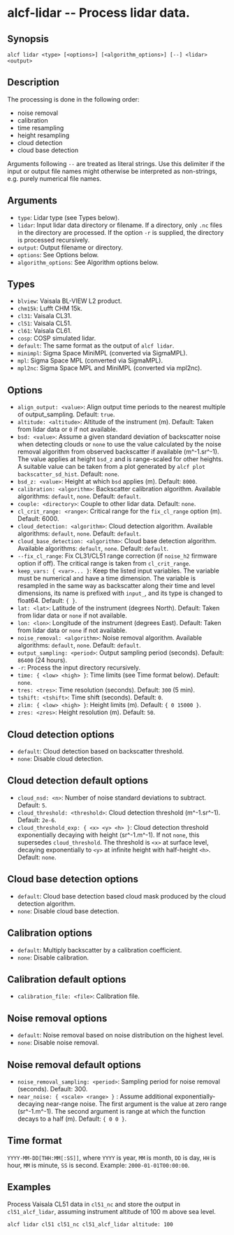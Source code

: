 
alcf-lidar -- Process lidar data.
==========

Synopsis
--------

    alcf lidar <type> [<options>] [<algorithm_options>] [--] <lidar> <output>

Description
-----------

The processing is done in the following order:

- noise removal
- calibration
- time resampling
- height resampling
- cloud detection
- cloud base detection

Arguments following `--` are treated as literal strings. Use this delimiter if the input or output file names might otherwise be interpreted as non-strings, e.g. purely numerical file names.

Arguments
---------

- `type`: Lidar type (see Types below).
- `lidar`: Input lidar data directory or filename. If a directory, only `.nc` files in the directory are processed. If the option `-r` is supplied, the directory is processed recursively.
- `output`: Output filename or directory.
- `options`: See Options below.
- `algorithm_options`: See Algorithm options below.

Types
-----

- `blview`: Vaisala BL-VIEW L2 product.
- `chm15k`: Lufft CHM 15k.
- `cl31`: Vaisala CL31.
- `cl51`: Vaisala CL51.
- `cl61`: Vaisala CL61.
- `cosp`: COSP simulated lidar.
- `default`: The same format as the output of `alcf lidar`.
- `minimpl`: Sigma Space MiniMPL (converted via SigmaMPL).
- `mpl`: Sigma Space MPL (converted via SigmaMPL).
- `mpl2nc`: Sigma Space MPL and MiniMPL (converted via mpl2nc).

Options
-------

- `align_output: <value>`: Align output time periods to the nearest multiple of output_sampling. Default: `true`.
- `altitude: <altitude>`: Altitude of the instrument (m). Default: Taken from lidar data or `0` if not available.
- `bsd: <value>`: Assume a given standard deviation of backscatter noise when detecting clouds or `none` to use the value calculated by the noise removal algorithm from observed backscatter if available (m^-1.sr^-1). The value applies at height `bsd_z` and is range-scaled for other heights. A suitable value can be taken from a plot generated by `alcf plot backscatter_sd_hist`. Default: `none`.
- `bsd_z: <value>`: Height at which `bsd` applies (m). Default: `8000`.
- `calibration: <algorithm>`: Backscatter calibration algorithm. Available algorithms: `default`, `none`. Default: `default`.
- `couple: <directory>`: Couple to other lidar data. Default: `none`.
- `cl_crit_range: <range>`: Critical range for the `fix_cl_range` option (m). Default: 6000.
- `cloud_detection: <algorithm>`: Cloud detection algorithm. Available algorithms: `default`, `none`. Default: `default`.
- `cloud_base_detection: <algorithm>`: Cloud base detection algorithm. Available algorithms: `default`, `none`. Default: `default`.
- `--fix_cl_range`: Fix CL31/CL51 range correction (if `noise_h2` firmware option if off). The critical range is taken from `cl_crit_range`.
- `keep_vars: { <var>... }`: Keep the listed input variables. The variable must be numerical and have a time dimension. The variable is resampled in the same way as backscatter along their time and level dimensions, its name is prefixed with `input_`, and its type is changed to float64. Default: `{ }`.
- `lat: <lat>`: Latitude of the instrument (degrees North). Default: Taken from lidar data or `none` if not available.
- `lon: <lon>`: Longitude of the instrument (degrees East). Default: Taken from lidar data or `none` if not available.
- `noise_removal: <algorithm>`: Noise removal algorithm. Available algorithms: `default`, `none`.  Default: `default`.
- `output_sampling: <period>`: Output sampling period (seconds). Default: `86400` (24 hours).
- `-r`: Process the input directory recursively.
- `time: { <low> <high> }`: Time limits (see Time format below). Default: `none`.
- `tres: <tres>`: Time resolution (seconds). Default: `300` (5 min).
- `tshift: <tshift>`: Time shift (seconds). Default: `0`.
- `zlim: { <low> <high> }`: Height limits (m). Default: `{ 0 15000 }`.
- `zres: <zres>`: Height resolution (m). Default: `50`.

Cloud detection options
-----------------------

- `default`: Cloud detection based on backscatter threshold.
- `none`: Disable cloud detection.

Cloud detection default options
-------------------------------

- `cloud_nsd: <n>`: Number of noise standard deviations to subtract. Default: `5`.
- `cloud_threshold: <threshold>`: Cloud detection threshold (m^-1.sr^-1). Default: `2e-6`.
- `cloud_threshold_exp: { <x> <y> <h> }`: Cloud detection threshold exponentially decaying with height (sr^-1.m^-1). If not `none`, this supersedes `cloud_threshold`. The threshold is `<x>` at surface level, decaying exponentially to `<y>` at infinite height with half-height `<h>`. Default: `none`.

Cloud base detection options
----------------------------

- `default`: Cloud base detection based cloud mask produced by the cloud detection algorithm.
- `none`: Disable cloud base detection.

Calibration options
-------------------

- `default`: Multiply backscatter by a calibration coefficient.
- `none`: Disable calibration.

Calibration default options
---------------------------

- `calibration_file: <file>`: Calibration file.

Noise removal options
---------------------

- `default`: Noise removal based on noise distribution on the highest level.
- `none`: Disable noise removal.

Noise removal default options
-----------------------------

- `noise_removal_sampling: <period>`: Sampling period for noise removal (seconds). Default: 300.
- `near_noise: { <scale> <range> }` : Assume additional exponentially-decaying near-range noise. The first argument is the value at zero range (sr^-1.m^-1). The second argument is range at which the function decays to a half (m). Default: `{ 0 0 }`.

Time format
-----------

`YYYY-MM-DD[THH:MM[:SS]]`, where `YYYY` is year, `MM` is month, `DD` is day, `HH` is hour, `MM` is minute, `SS` is second. Example: `2000-01-01T00:00:00`.

Examples
--------

Process Vaisala CL51 data in `cl51_nc` and store the output in `cl51_alcf_lidar`, assuming instrument altitude of 100 m above sea level.

    alcf lidar cl51 cl51_nc cl51_alcf_lidar altitude: 100
	